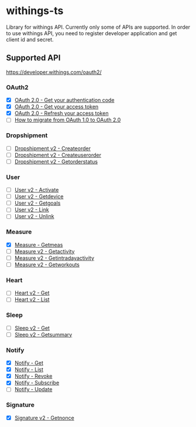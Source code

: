 # withings-ts

Library for withings API. Currently only some of APIs are supported.
In order to use withings API, you need to register developer application and get client id and secret.

## Supported API

https://developer.withings.com/oauth2/

### OAuth2

- [x] [OAuth 2.0 - Get your authentication code](https://developer.withings.com/oauth2/#operation/oauth2-authorize)
- [x] [OAuth 2.0 - Get your access token](https://developer.withings.com/oauth2/#operation/oauth2-getaccesstoken)
- [x] [OAuth 2.0 - Refresh your access token](https://developer.withings.com/oauth2/#operation/oauth2-refreshaccesstoken)
- [ ] [How to migrate from OAuth 1.0 to OAuth 2.0](https://developer.withings.com/oauth2/#operation/oauth2-migrate)

### Dropshipment

- [ ] [Dropshipment v2 - Createorder](https://developer.withings.com/oauth2/#operation/dropshipmentv2-createorder)
- [ ] [Dropshipment v2 - Createuserorder](https://developer.withings.com/oauth2/#operation/dropshipmentv2-createuserorder)
- [ ] [Dropshipment v2 - Getorderstatus](https://developer.withings.com/oauth2/#operation/dropshipmentv2-getorderstatus)

### User

- [ ] [User v2 - Activate](https://developer.withings.com/oauth2/#operation/userv2-activate)
- [ ] [User v2 - Getdevice](https://developer.withings.com/oauth2/#operation/userv2-getdevice)
- [ ] [User v2 - Getgoals](https://developer.withings.com/oauth2/#operation/userv2-getgoals)
- [ ] [User v2 - Link](https://developer.withings.com/oauth2/#operation/userv2-link)
- [ ] [User v2 - Unlink](https://developer.withings.com/oauth2/#operation/userv2-unlink)

### Measure

- [x] [Measure - Getmeas](https://developer.withings.com/oauth2/#operation/measure-getmeas)
- [ ] [Measure v2 - Getactivity](https://developer.withings.com/oauth2/#operation/measurev2-getactivity)
- [ ] [Measure v2 - Getintradayactivity](https://developer.withings.com/oauth2/#operation/measurev2-getintradayactivity)
- [ ] [Measure v2 - Getworkouts](https://developer.withings.com/oauth2/#operation/measurev2-getworkouts)

### Heart

- [ ] [Heart v2 - Get](https://developer.withings.com/oauth2/#operation/heartv2-get)
- [ ] [Heart v2 - List](https://developer.withings.com/oauth2/#operation/heartv2-list)

### Sleep

- [ ] [Sleep v2 - Get](https://developer.withings.com/oauth2/#operation/sleepv2-get)
- [ ] [Sleep v2 - Getsummary](https://developer.withings.com/oauth2/#operation/sleepv2-getsummary)

### Notify

- [x] [Notify - Get](https://developer.withings.com/oauth2/#operation/notify-get)
- [x] [Notify - List](https://developer.withings.com/oauth2/#operation/notify-list)
- [x] [Notify - Revoke](https://developer.withings.com/oauth2/#operation/notify-revoke)
- [x] [Notify - Subscribe](https://developer.withings.com/oauth2/#operation/notify-subscribe)
- [ ] [Notify - Update](https://developer.withings.com/oauth2/#operation/notify-update)

### Signature

- [x] [Signature v2 - Getnonce](https://developer.withings.com/oauth2/#tag/signature)
